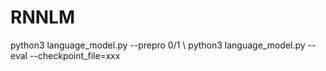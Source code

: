 # RNNLM
python3 language_model.py --prepro 0/1 \\
python3 language_model.py --eval --checkpoint_file=xxx
